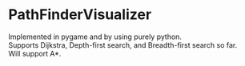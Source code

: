 # PathFinderVisualizer
Implemented in pygame and by using purely python.<br>
Supports Dijkstra, Depth-first search, and Breadth-first search so far. <br>
Will support A*. <br>
